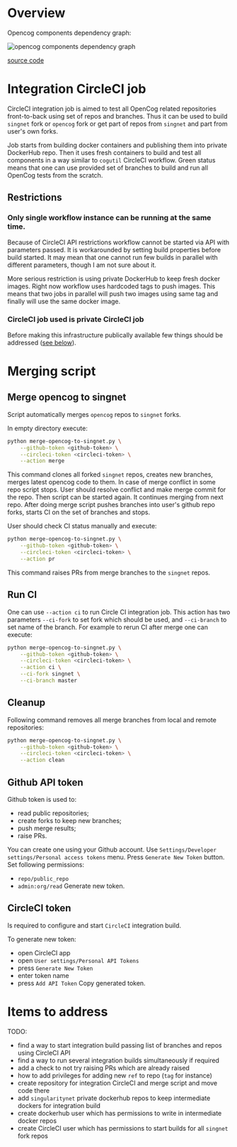 # Overview

Opencog components dependency graph:

![opencog components dependency graph](https://www.planttext.com/api/plantuml/svg/XLHBRjmm3Dth5Bg0qdtHHO3q0Dq7NN1irX567rUY1q6Athsq9C-G1e8EC93u-FWH-U3dIb1eYy4OyXJG_e3f2WjMw-nBZcjEcCX-zx0KYCPCToXFwtKHzgibhEHc8AX8rVwqK1jq889RCE2xMNibE-VfYiN-CPP_Cc5UCKrv-J9ET-4yFUz0Tk3Jg5P4qNlPp_XhhiIKga8EyB-zpNXJWMoRl-B936taWq1YhYY70fHZvPcWmBOYhUWJ5ZLoMBox-Dmhiy5txQ-kbHc4UgvvuLxV8fIhN6n_W402GaagBxuJbWJ1KSw1ioldyiP3SvVYPrwkTWL8oyOxTosbJuloSzMAvQRU24Hy-2phhq5QDryt2Fu3JgnNk-x19JcVvaC90sg8uBQvauzeJDEr_UQS4faKidJkQ-v24s3NcGXlpeS2sjamkVC7shTqKk29VxyTkU-J6xV1FwQd-UVSNtlcf_exs5ybHnkXyfnEKRiQDJ8aTmA7p3JwaDgzATcAuUJzyKtaSfAADiw6TLqUWRig-A_OUXfQARez9Gpj4k9unZJpj_8V)

[source code](https://www.planttext.com/?text=XLHBRjmm3Dth5Bg0qdtHHO3q0Dq7NN1irX567rUY1q6Athsq9C-G1e8EC93u-FWH-U3dIb1eYy4OyXJG_e3f2WjMw-nBZcjEcCX-zx0KYCPCToXFwtKHzgibhEHc8AX8rVwqK1jq889RCE2xMNibE-VfYiN-CPP_Cc5UCKrv-J9ET-4yFUz0Tk3Jg5P4qNlPp_XhhiIKga8EyB-zpNXJWMoRl-B936taWq1YhYY70fHZvPcWmBOYhUWJ5ZLoMBox-Dmhiy5txQ-kbHc4UgvvuLxV8fIhN6n_W402GaagBxuJbWJ1KSw1ioldyiP3SvVYPrwkTWL8oyOxTosbJuloSzMAvQRU24Hy-2phhq5QDryt2Fu3JgnNk-x19JcVvaC90sg8uBQvauzeJDEr_UQS4faKidJkQ-v24s3NcGXlpeS2sjamkVC7shTqKk29VxyTkU-J6xV1FwQd-UVSNtlcf_exs5ybHnkXyfnEKRiQDJ8aTmA7p3JwaDgzATcAuUJzyKtaSfAADiw6TLqUWRig-A_OUXfQARez9Gpj4k9unZJpj_8V)

# Integration CircleCI job

CircleCI integration job is aimed to test all OpenCog related repositories
front-to-back using set of repos and branches. Thus it can be used to build
`singnet` fork or `opencog` fork or get part of repos from `singnet` and part
from user's own forks.

Job starts from building docker containers and publishing them into private
DockerHub repo. Then it uses fresh containers to build and test all components
in a way similar to `cogutil` CircleCI workflow. Green status means that one
can use provided set of branches to build and run all OpenCog tests from the
scratch.

## Restrictions

### Only single workflow instance can be running at the same time.

Because of CircleCI API restrictions workflow cannot be started via API with
parameters passed. It is workarounded by setting build properties before build
started. It may mean that one cannot run few builds in parallel with different
parameters, though I am not sure about it.

More serious restriction is using private DockerHub to keep fresh docker
images. Right now workflow uses hardcoded tags to push images. This means that
two jobs in parallel will push two images using same tag and finally will use
the same docker image.

### CircleCI job used is private CircleCI job

Before making this infrastructure publically available few things should be
addressed ([see below](#items-to-address)).

# Merging script

## Merge opencog to singnet

Script automatically merges `opencog` repos to `singnet` forks.

In empty directory execute:
```sh
python merge-opencog-to-singnet.py \
	--github-token <github-token> \
	--circleci-token <circleci-token> \
	--action merge
```

This command clones all forked `singnet` repos, creates new branches, merges
latest opencog code to them. In case of merge conflict in some repo script
stops. User should resolve conflict and make merge commit for the repo. Then
script can be started again. It continues merging from next repo. After
doing merge script pushes branches into user's github repo forks, starts CI on
the set of branches and stops.

User should check CI status manually and execute:
```sh
python merge-opencog-to-singnet.py \
	--github-token <github-token> \
	--circleci-token <circleci-token> \
	--action pr
```
This command raises PRs from merge branches to the `singnet` repos.

## Run CI

One can use `--action ci` to run Circle CI integration job. This action has two
parameters `--ci-fork` to set fork which should be used, and `--ci-branch` to
set name of the branch. For example to rerun CI after merge one can execute:

```sh
python merge-opencog-to-singnet.py \
	--github-token <github-token> \
	--circleci-token <circleci-token> \
	--action ci \
	--ci-fork singnet \
	--ci-branch master
```

## Cleanup

Following command removes all merge branches from local and remote
repositories:
```sh
python merge-opencog-to-singnet.py \
	--github-token <github-token> \
	--circleci-token <circleci-token> \
	--action clean
```

## Github API token

Github token is used to:
- read public repositories;
- create forks to keep new branches;
- push merge results;
- raise PRs.

You can create one using your Github account.
Use `Settings/Developer settings/Personal access tokens` menu.
Press `Generate New Token` button.
Set following permissions:
- `repo/public_repo`
- `admin:org/read`
Generate new token.

## CircleCI token

Is required to configure and start `CircleCI` integration build.

To generate new token:
- open CircleCI app
- open `User settings/Personal API Tokens`
- press `Generate New Token`
- enter token name
- press `Add API Token`
Copy generated token.

# Items to address

TODO:
- find a way to start integration build passing list of branches and repos
  using CircleCI API
- find a way to run several integration builds simultaneously if required
- add a check to not try raising PRs which are already raised
- how to add privileges for adding new `ref` to repo (`tag` for instance)
- create repository for integration CircleCI and merge script and move code
  there
- add `singularitynet` private dockerhub repos to keep intermediate dockers for
  integration build
- create dockerhub user which has permissions to write in intermediate docker
  repos
- create CircleCI user which has permissions to start builds for all `singnet`
  fork repos

